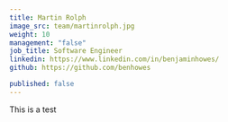 ```yaml
---
title: Martin Rolph
image_src: team/martinrolph.jpg
weight: 10
management: "false"
job_title: Software Engineer
linkedin: https://www.linkedin.com/in/benjaminhowes/
github: https://github.com/benhowes

published: false
---
```


This is a test
